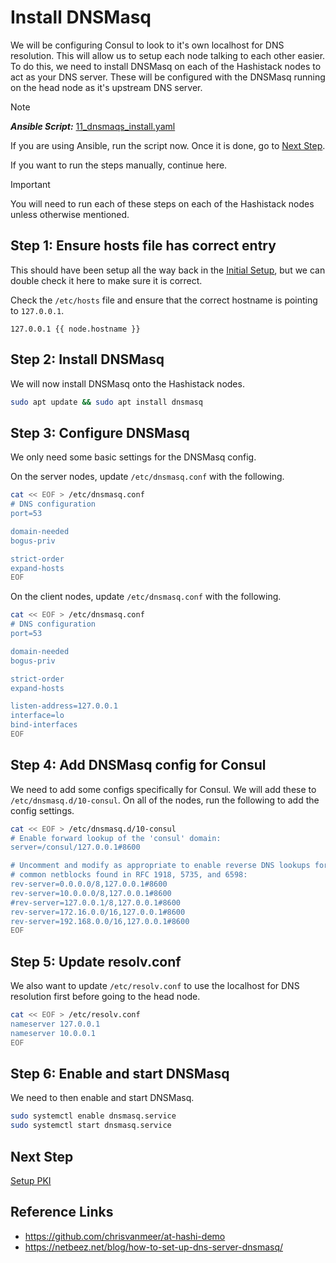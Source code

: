 # Install DNSMasq

We will be configuring Consul to look to it's own localhost for DNS
resolution. This will allow us to setup each node talking to each other
easier. To do this, we need to install DNSMasq on each of the Hashistack
nodes to act as your DNS server. These will be configured with the DNSMasq
running on the head node as it's upstream DNS server.

> [!NOTE]  
> **_Ansible Script:_** [11_dnsmaqs_install.yaml](../11_dnsmasq_install.yaml)

If you are using Ansible, run the script now. Once it is done, go to
[Next Step](#next-step).

If you want to run the steps manually, continue here.

> [!IMPORTANT]  
> You will need to run each of these steps on each of the Hashistack
> nodes unless otherwise mentioned.

## Step 1: Ensure hosts file has correct entry

This should have been setup all the way back in the [Initial Setup](01_initial_setup.md),
but we can double check it here to make sure it is correct.

Check the `/etc/hosts` file and ensure that the correct hostname is
pointing to `127.0.0.1`.

```
127.0.0.1 {{ node.hostname }}
```

## Step 2: Install DNSMasq

We will now install DNSMasq onto the Hashistack nodes.

```bash
sudo apt update && sudo apt install dnsmasq
```

## Step 3: Configure DNSMasq

We only need some basic settings for the DNSMasq config.

On the server nodes, update `/etc/dnsmasq.conf` with the following.

```bash
cat << EOF > /etc/dnsmasq.conf
# DNS configuration
port=53

domain-needed
bogus-priv

strict-order
expand-hosts
EOF
```

On the client nodes, update `/etc/dnsmasq.conf` with the following.

```bash
cat << EOF > /etc/dnsmasq.conf
# DNS configuration
port=53

domain-needed
bogus-priv

strict-order
expand-hosts

listen-address=127.0.0.1
interface=lo
bind-interfaces
EOF
```

## Step 4: Add DNSMasq config for Consul

We need to add some configs specifically for Consul. We will add these
to `/etc/dnsmasq.d/10-consul`. On all of the nodes, run the following to
add the config settings.

```bash
cat << EOF > /etc/dnsmasq.d/10-consul
# Enable forward lookup of the 'consul' domain:
server=/consul/127.0.0.1#8600

# Uncomment and modify as appropriate to enable reverse DNS lookups for
# common netblocks found in RFC 1918, 5735, and 6598:
rev-server=0.0.0.0/8,127.0.0.1#8600
rev-server=10.0.0.0/8,127.0.0.1#8600
#rev-server=127.0.0.1/8,127.0.0.1#8600
rev-server=172.16.0.0/16,127.0.0.1#8600
rev-server=192.168.0.0/16,127.0.0.1#8600
EOF
```

## Step 5: Update resolv.conf

We also want to update `/etc/resolv.conf` to use the localhost for DNS
resolution first before going to the head node.

```bash
cat << EOF > /etc/resolv.conf
nameserver 127.0.0.1
nameserver 10.0.0.1
EOF
```

## Step 6: Enable and start DNSMasq

We need to then enable and start DNSMasq.

```bash
sudo systemctl enable dnsmasq.service
sudo systemctl start dnsmasq.service
```

## Next Step

[Setup PKI](12_public_key_infrastructure.md)

## Reference Links

-   https://github.com/chrisvanmeer/at-hashi-demo
-   https://netbeez.net/blog/how-to-set-up-dns-server-dnsmasq/
